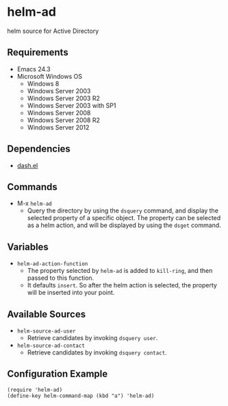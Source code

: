 helm-ad
=======

helm source for Active Directory


Requirements
------------------

* Emacs 24.3
* Microsoft Windows OS
  * Windows 8
  * Windows Server 2003
  * Windows Server 2003 R2
  * Windows Server 2003 with SP1
  * Windows Server 2008
  * Windows Server 2008 R2
  * Windows Server 2012


Dependencies
-------------------

* [dash.el](https://github.com/magnars/dash.el)


Commands
-------------------

* M-x `helm-ad`
  - Query the directory by using the `dsquery` command,
    and display the selected property of a specific object.
    The property can be selected as a helm action,
    and will be displayed by using the `dsget` command.


Variables
-------------

* `helm-ad-action-function`
  - The property selected by `helm-ad` is added to
    `kill-ring`, and then passed to this function.
  - It defaults `insert`. So after the helm action
    is selected, the property will be inserted
    into your point.


Available Sources
---------------------

* `helm-source-ad-user`
  - Retrieve candidates by invoking `dsquery user`.
* `helm-source-ad-contact`
  - Retrieve candidates by invoking `dsquery contact`.


Configuration Example
-------------------------

```emacs-lisp
(require 'helm-ad)
(define-key helm-command-map (kbd "a") 'helm-ad)
```
